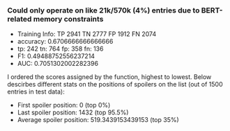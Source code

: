 ### Could only operate on like 21k/570k (4%) entries due to BERT-related memory constraints

- Training Info: TP  2941  TN  2777  FP  1912  FN  2074
- accuracy:  0.6706666666666666
- tp:  242 tn:  764 fp:  358 fn:  136
- F1:  0.49488752556237214
- AUC: 0.7051302002282396

I ordered the scores assigned by the function, highest to lowest. Below descirbes different stats on the positions of spoilers on the list (out of 1500 entries in test data):

- First spoiler position:  0 (top 0%)
- Last spoiler position:  1432 (top 95.5%)
- Average spoiler position:  519.3439153439153 (top 35%)
